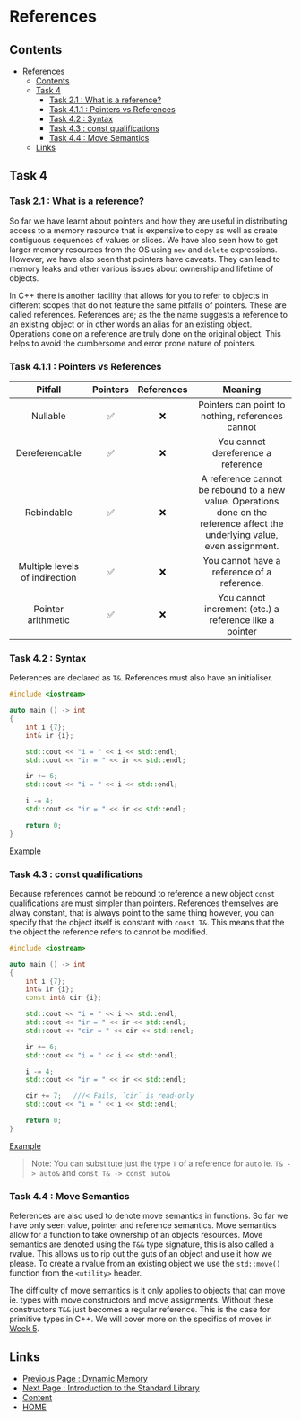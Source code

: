 # References

## Contents

- [References](#references)
  - [Contents](#contents)
  - [Task 4](#task-4)
    - [Task 2.1 : What is a reference?](#task-21--what-is-a-reference)
    - [Task 4.1.1 : Pointers vs References](#task-411--pointers-vs-references)
    - [Task 4.2 : Syntax](#task-42--syntax)
    - [Task 4.3 : const qualifications](#task-43--const-qualifications)
    - [Task 4.4 : Move Semantics](#task-44--move-semantics)
  - [Links](#links)

## Task 4

### Task 2.1 : What is a reference?

So far we have learnt about pointers and how they are useful in distributing access to a memory resource that is expensive to copy as well as create contiguous sequences of values or slices. We have also seen how to get larger memory resources from the OS using `new` and `delete` expressions. However, we have also seen that pointers have caveats. They can lead to memory leaks and other various issues about ownership and lifetime of objects.

In C++ there is another facility that allows for you to refer to objects in different scopes that do not feature the same pitfalls of pointers. These are called references. References are; as the the name suggests a reference to an existing object or in other words an alias for an existing object. Operations done on a reference are truly done on the original object. This helps to avoid the cumbersome and error prone nature of pointers.

### Task 4.1.1 : Pointers vs References

|             Pitfall            | Pointers | References |                                                            Meaning                                                           |
|:------------------------------:|:--------:|:----------:|:----------------------------------------------------------------------------------------------------------------------------:|
|            Nullable            |     ✅    |      ❌     |                                       Pointers can point to nothing, references cannot                                       |
|         Dereferencable         |     ✅    |      ❌     |                                              You cannot dereference a reference                                              |
|           Rebindable           |     ✅    |      ❌     | A reference cannot be rebound to a new value. Operations done on the reference affect the underlying value, even assignment. |
| Multiple levels of indirection |     ✅    |      ❌     |                                          You cannot have a reference of a reference.                                         |
|       Pointer arithmetic       |     ✅    |      ❌     |                                    You cannot increment (etc.) a reference like a pointer                                    |

### Task 4.2 : Syntax

References are declared as `T&`. References must also have an initialiser.

```cxx
#include <iostream>

auto main () -> int
{
    int i {7};
    int& ir {i};

    std::cout << "i = " << i << std::endl;
    std::cout << "ir = " << ir << std::endl;

    ir += 6;
    std::cout << "i = " << i << std::endl;

    i -= 4;
    std::cout << "ir = " << ir << std::endl;

    return 0;
}
```

[Example](https://www.godbolt.org/z/7TWjK5rKe)

### Task 4.3 : const qualifications

Because references cannot be rebound to reference a new object `const` qualifications are must simpler than pointers. References themselves are alway constant, that is always point to the same thing however, you can specify that the object itself is constant with `const T&`. This means that the the object the reference refers to cannot be modified.

```cxx
#include <iostream>

auto main () -> int
{
    int i {7};
    int& ir {i};
    const int& cir {i};

    std::cout << "i = " << i << std::endl;
    std::cout << "ir = " << ir << std::endl;
    std::cout << "cir = " << cir << std::endl;

    ir += 6;
    std::cout << "i = " << i << std::endl;

    i -= 4;
    std::cout << "ir = " << ir << std::endl;

    cir += 7;   ///< Fails, `cir` is read-only
    std::cout << "i = " << i << std::endl;

    return 0;
}
```

[Example](https://www.godbolt.org/z/as3rTWavj)

> Note: You can substitute just the type `T` of a reference for `auto` ie. `T& -> auto&` and `const T& -> const auto&`

### Task 4.4 : Move Semantics

References are also used to denote move semantics in functions. So far we have only seen value, pointer and reference semantics. Move semantics allow for a function to take ownership of an objects resources. Move semantics are denoted using the `T&&` type signature, this is also called a rvalue. This allows us to rip out the guts of an object and use it how we please. To create a rvalue from an existing object we use the `std::move()` function from the `<utility>` header.

The difficulty of move semantics is it only applies to objects that can move ie. types with move constructors and move assignments. Without these constructors `T&&` just becomes a regular reference. This is the case for primitive types in C++. We will cover more on the specifics of moves in [Week 5](/content/week5/README.md).

## Links

- [Previous Page : Dynamic Memory](/content/chapter3/tasks/memory.md)
- [Next Page : Introduction to the Standard Library](/content/chapter3/tasks/stdlib.md)
- [Content](/content/README.md)
- [HOME](/README.md)
